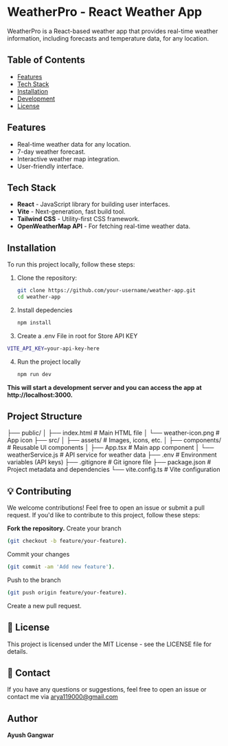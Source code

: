 # WeatherPro - React Weather App

WeatherPro is a React-based weather app that provides real-time weather information, including forecasts and temperature data, for any location.

## Table of Contents

- [Features](#features)
- [Tech Stack](#tech-stack)
- [Installation](#installation)
- [Development](#development)
- [License](#license)

## Features

- Real-time weather data for any location.
- 7-day weather forecast.
- Interactive weather map integration.
- User-friendly interface.

## Tech Stack

- **React** - JavaScript library for building user interfaces.
- **Vite** - Next-generation, fast build tool.
- **Tailwind CSS** - Utility-first CSS framework.
- **OpenWeatherMap API** - For fetching real-time weather data.

## Installation

To run this project locally, follow these steps:

1. Clone the repository:

   ```bash
   git clone https://github.com/your-username/weather-app.git
   cd weather-app


2. Install depedencies
   ```bash
   npm install

3. Create a .env File in root for Store API KEY
  ```bash
  VITE_API_KEY=your-api-key-here
```

4. Run the project locally
   ```bash
   npm run dev

**This will start a development server and you can access the app at http://localhost:3000.**
   
## **Project Structure**

├── public/
│   ├── index.html        # Main HTML file
│   └── weather-icon.png  # App icon
├── src/
│   ├── assets/           # Images, icons, etc.
│   ├── components/       # Reusable UI components
│   ├── App.tsx           # Main app component
│   └── weatherService.js # API service for weather data
├── .env                  # Environment variables (API keys)
├── .gitignore            # Git ignore file
├── package.json          # Project metadata and dependencies
└── vite.config.ts        # Vite configuration

     
## **💡 Contributing**
We welcome contributions! Feel free to open an issue or submit a pull request. If you'd like to contribute to this project, follow these steps:

**Fork the repository.**
Create your branch 
  ```bash 
(git checkout -b feature/your-feature).
```
   
Commit your changes 
```bash 
(git commit -am 'Add new feature').
```
    
Push to the branch 
 ```bash 
(git push origin feature/your-feature).
```
    
Create a new pull request.


## **📜 License**
This project is licensed under the MIT License - see the LICENSE file for details.


## **💬 Contact**
If you have any questions or suggestions, feel free to open an issue or contact me via arya119000@gmail.com


## **Author**
**Ayush Gangwar**
